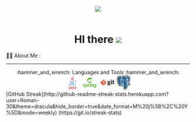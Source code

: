 <div id="header" align="center">
  <img src="https://media.giphy.com/media/M9gbBd9nbDrOTu1Mqx/giphy.gif" width="100"/>
</div>

<div  align="center">
  <img src="https://komarev.com/ghpvc/?username=Roman-30&style=flat-square&color=blue" alt=""/>
  </div>
  
  <div align="center">
  <h1>
  HI there
  <img src="https://media.giphy.com/media/hvRJCLFzcasrR4ia7z/giphy.gif" width="30px"/>
</h1>
  </div>
  
  :woman_technologist: About Me :
  
  
  ---
<div align="center">
 :hammer_and_wrench: Languages and Tools :hammer_and_wrench:
  </div>
<div align="center">
  <img src="https://github.com/devicons/devicon/blob/master/icons/java/java-original-wordmark.svg" title="Java" alt="Java" width="40" height="40"/>&nbsp;
  <img src="https://github.com/devicons/devicon/blob/master/icons/spring/spring-original-wordmark.svg" title="Spring" alt="Spring" width="40" height="40"/>&nbsp;
  <img src="https://github.com/devicons/devicon/blob/master/icons/git/git-original-wordmark.svg" title="Git" **alt="Git" width="40" height="40"/>
   <img src="https://github.com/devicons/devicon/blob/master/icons/postgresql/postgresql-original.svg" title="Postgres" alt="Postgres" width="40" height="40"/>
</div>

<div>
 [GitHub Streak](http://github-readme-streak-stats.herokuapp.com?user=Roman-30&theme=dracula&hide_border=true&date_format=M%20j%5B%2C%20Y%5D&mode=weekly)   
  (https://git.io/streak-stats)
  </div>
